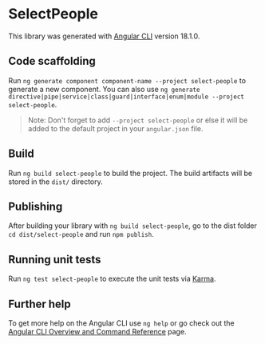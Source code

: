 # SelectPeople

This library was generated with [Angular CLI](https://github.com/angular/angular-cli) version 18.1.0.

## Code scaffolding

Run `ng generate component component-name --project select-people` to generate a new component. You can also use `ng generate directive|pipe|service|class|guard|interface|enum|module --project select-people`.
> Note: Don't forget to add `--project select-people` or else it will be added to the default project in your `angular.json` file. 

## Build

Run `ng build select-people` to build the project. The build artifacts will be stored in the `dist/` directory.

## Publishing

After building your library with `ng build select-people`, go to the dist folder `cd dist/select-people` and run `npm publish`.

## Running unit tests

Run `ng test select-people` to execute the unit tests via [Karma](https://karma-runner.github.io).

## Further help

To get more help on the Angular CLI use `ng help` or go check out the [Angular CLI Overview and Command Reference](https://angular.dev/tools/cli) page.
